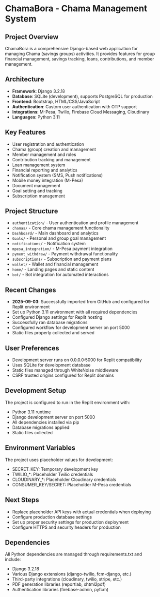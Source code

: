 # ChamaBora - Chama Management System

## Project Overview
ChamaBora is a comprehensive Django-based web application for managing Chama (savings groups) activities. It provides features for group financial management, savings tracking, loans, contributions, and member management.

## Architecture
- **Framework**: Django 3.2.18
- **Database**: SQLite (development), supports PostgreSQL for production
- **Frontend**: Bootstrap, HTML/CSS/JavaScript
- **Authentication**: Custom user authentication with OTP support
- **Integrations**: M-Pesa, Twilio, Firebase Cloud Messaging, Cloudinary
- **Languages**: Python 3.11

## Key Features
- User registration and authentication
- Chama (group) creation and management
- Member management and roles
- Contribution tracking and management
- Loan management system
- Financial reporting and analytics
- Notification system (SMS, Push notifications)
- Mobile money integration (M-Pesa)
- Document management
- Goal setting and tracking
- Subscription management

## Project Structure
- `authentication/` - User authentication and profile management
- `chamas/` - Core chama management functionality
- `Dashboard/` - Main dashboard and analytics
- `Goals/` - Personal and group goal management
- `notifications/` - Notification system
- `mpesa_integration/` - M-Pesa payment integration
- `pyment_withdraw/` - Payment withdrawal functionality
- `subscriptions/` - Subscription and payment plans
- `wallet/` - Wallet and financial management
- `home/` - Landing pages and static content
- `bot/` - Bot integration for automated interactions

## Recent Changes
- **2025-09-03**: Successfully imported from GitHub and configured for Replit environment
- Set up Python 3.11 environment with all required dependencies
- Configured Django settings for Replit hosting
- Successfully ran database migrations
- Configured workflow for development server on port 5000
- Static files properly collected and served

## User Preferences
- Development server runs on 0.0.0.0:5000 for Replit compatibility
- Uses SQLite for development database
- Static files managed through WhiteNoise middleware
- CSRF trusted origins configured for Replit domains

## Development Setup
The project is configured to run in the Replit environment with:
- Python 3.11 runtime
- Django development server on port 5000
- All dependencies installed via pip
- Database migrations applied
- Static files collected

## Environment Variables
The project uses placeholder values for development:
- SECRET_KEY: Temporary development key
- TWILIO_*: Placeholder Twilio credentials
- CLOUDINARY_*: Placeholder Cloudinary credentials
- CONSUMER_KEY/SECRET: Placeholder M-Pesa credentials

## Next Steps
- Replace placeholder API keys with actual credentials when deploying
- Configure production database settings
- Set up proper security settings for production deployment
- Configure HTTPS and security headers for production

## Dependencies
All Python dependencies are managed through requirements.txt and include:
- Django 3.2.18
- Various Django extensions (django-twilio, fcm-django, etc.)
- Third-party integrations (cloudinary, twilio, stripe, etc.)
- PDF generation libraries (reportlab, xhtml2pdf)
- Authentication libraries (firebase-admin, pyfcm)